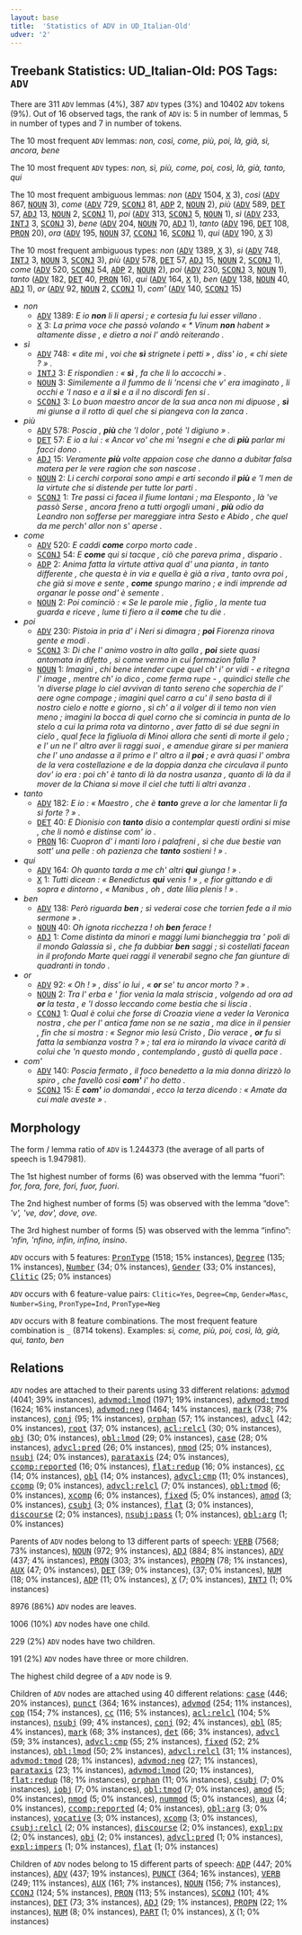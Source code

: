 ```yaml
---
layout: base
title:  'Statistics of ADV in UD_Italian-Old'
udver: '2'
---
```


## Treebank Statistics: UD_Italian-Old: POS Tags: `ADV`

There are 311 `ADV` lemmas (4%), 387 `ADV` types (3%) and 10402 `ADV` tokens (9%).
Out of 16 observed tags, the rank of `ADV` is: 5 in number of lemmas, 5 in number of types and 7 in number of tokens.

The 10 most frequent `ADV` lemmas: <em>non, così, come, più, poi, là, già, sì, ancora, bene</em>

The 10 most frequent `ADV` types:  <em>non, sì, più, come, poi, così, là, già, tanto, qui</em>

The 10 most frequent ambiguous lemmas: <em>non</em> (<tt><a href="it_old-pos-ADV.html">ADV</a></tt> 1504, <tt><a href="it_old-pos-X.html">X</a></tt> 3), <em>così</em> (<tt><a href="it_old-pos-ADV.html">ADV</a></tt> 867, <tt><a href="it_old-pos-NOUN.html">NOUN</a></tt> 3), <em>come</em> (<tt><a href="it_old-pos-ADV.html">ADV</a></tt> 729, <tt><a href="it_old-pos-SCONJ.html">SCONJ</a></tt> 81, <tt><a href="it_old-pos-ADP.html">ADP</a></tt> 2, <tt><a href="it_old-pos-NOUN.html">NOUN</a></tt> 2), <em>più</em> (<tt><a href="it_old-pos-ADV.html">ADV</a></tt> 589, <tt><a href="it_old-pos-DET.html">DET</a></tt> 57, <tt><a href="it_old-pos-ADJ.html">ADJ</a></tt> 13, <tt><a href="it_old-pos-NOUN.html">NOUN</a></tt> 2, <tt><a href="it_old-pos-SCONJ.html">SCONJ</a></tt> 1), <em>poi</em> (<tt><a href="it_old-pos-ADV.html">ADV</a></tt> 313, <tt><a href="it_old-pos-SCONJ.html">SCONJ</a></tt> 5, <tt><a href="it_old-pos-NOUN.html">NOUN</a></tt> 1), <em>sì</em> (<tt><a href="it_old-pos-ADV.html">ADV</a></tt> 233, <tt><a href="it_old-pos-INTJ.html">INTJ</a></tt> 3, <tt><a href="it_old-pos-SCONJ.html">SCONJ</a></tt> 3), <em>bene</em> (<tt><a href="it_old-pos-ADV.html">ADV</a></tt> 204, <tt><a href="it_old-pos-NOUN.html">NOUN</a></tt> 70, <tt><a href="it_old-pos-ADJ.html">ADJ</a></tt> 1), <em>tanto</em> (<tt><a href="it_old-pos-ADV.html">ADV</a></tt> 196, <tt><a href="it_old-pos-DET.html">DET</a></tt> 108, <tt><a href="it_old-pos-PRON.html">PRON</a></tt> 20), <em>ora</em> (<tt><a href="it_old-pos-ADV.html">ADV</a></tt> 195, <tt><a href="it_old-pos-NOUN.html">NOUN</a></tt> 37, <tt><a href="it_old-pos-CCONJ.html">CCONJ</a></tt> 16, <tt><a href="it_old-pos-SCONJ.html">SCONJ</a></tt> 1), <em>qui</em> (<tt><a href="it_old-pos-ADV.html">ADV</a></tt> 190, <tt><a href="it_old-pos-X.html">X</a></tt> 3)

The 10 most frequent ambiguous types:  <em>non</em> (<tt><a href="it_old-pos-ADV.html">ADV</a></tt> 1389, <tt><a href="it_old-pos-X.html">X</a></tt> 3), <em>sì</em> (<tt><a href="it_old-pos-ADV.html">ADV</a></tt> 748, <tt><a href="it_old-pos-INTJ.html">INTJ</a></tt> 3, <tt><a href="it_old-pos-NOUN.html">NOUN</a></tt> 3, <tt><a href="it_old-pos-SCONJ.html">SCONJ</a></tt> 3), <em>più</em> (<tt><a href="it_old-pos-ADV.html">ADV</a></tt> 578, <tt><a href="it_old-pos-DET.html">DET</a></tt> 57, <tt><a href="it_old-pos-ADJ.html">ADJ</a></tt> 15, <tt><a href="it_old-pos-NOUN.html">NOUN</a></tt> 2, <tt><a href="it_old-pos-SCONJ.html">SCONJ</a></tt> 1), <em>come</em> (<tt><a href="it_old-pos-ADV.html">ADV</a></tt> 520, <tt><a href="it_old-pos-SCONJ.html">SCONJ</a></tt> 54, <tt><a href="it_old-pos-ADP.html">ADP</a></tt> 2, <tt><a href="it_old-pos-NOUN.html">NOUN</a></tt> 2), <em>poi</em> (<tt><a href="it_old-pos-ADV.html">ADV</a></tt> 230, <tt><a href="it_old-pos-SCONJ.html">SCONJ</a></tt> 3, <tt><a href="it_old-pos-NOUN.html">NOUN</a></tt> 1), <em>tanto</em> (<tt><a href="it_old-pos-ADV.html">ADV</a></tt> 182, <tt><a href="it_old-pos-DET.html">DET</a></tt> 40, <tt><a href="it_old-pos-PRON.html">PRON</a></tt> 16), <em>qui</em> (<tt><a href="it_old-pos-ADV.html">ADV</a></tt> 164, <tt><a href="it_old-pos-X.html">X</a></tt> 1), <em>ben</em> (<tt><a href="it_old-pos-ADV.html">ADV</a></tt> 138, <tt><a href="it_old-pos-NOUN.html">NOUN</a></tt> 40, <tt><a href="it_old-pos-ADJ.html">ADJ</a></tt> 1), <em>or</em> (<tt><a href="it_old-pos-ADV.html">ADV</a></tt> 92, <tt><a href="it_old-pos-NOUN.html">NOUN</a></tt> 2, <tt><a href="it_old-pos-CCONJ.html">CCONJ</a></tt> 1), <em>com'</em> (<tt><a href="it_old-pos-ADV.html">ADV</a></tt> 140, <tt><a href="it_old-pos-SCONJ.html">SCONJ</a></tt> 15)


* <em>non</em>
  * <tt><a href="it_old-pos-ADV.html">ADV</a></tt> 1389: <em>E io <b>non</b> li li apersi ; e cortesia fu lui esser villano .</em>
  * <tt><a href="it_old-pos-X.html">X</a></tt> 3: <em>La prima voce che passò volando « * Vinum <b>non</b> habent » altamente disse , e dietro a noi l' andò reiterando .</em>
* <em>sì</em>
  * <tt><a href="it_old-pos-ADV.html">ADV</a></tt> 748: <em>« dite mi , voi che <b>sì</b> strignete i petti » , diss' io , « chi siete ? » .</em>
  * <tt><a href="it_old-pos-INTJ.html">INTJ</a></tt> 3: <em>E rispondien : « <b>sì</b> , fa che li lo accocchi » .</em>
  * <tt><a href="it_old-pos-NOUN.html">NOUN</a></tt> 3: <em>Similemente a il fummo de li 'ncensi che v' era imaginato , li occhi e 'l naso e a il <b>sì</b> e a il no discordi fen si .</em>
  * <tt><a href="it_old-pos-SCONJ.html">SCONJ</a></tt> 3: <em>Lo buon maestro ancor de la sua anca non mi dipuose , <b>sì</b> mi giunse a il rotto di quel che si piangeva con la zanca .</em>
* <em>più</em>
  * <tt><a href="it_old-pos-ADV.html">ADV</a></tt> 578: <em>Poscia , <b>più</b> che 'l dolor , poté 'l digiuno » .</em>
  * <tt><a href="it_old-pos-DET.html">DET</a></tt> 57: <em>E io a lui : « Ancor vo' che mi 'nsegni e che di <b>più</b> parlar mi facci dono .</em>
  * <tt><a href="it_old-pos-ADJ.html">ADJ</a></tt> 15: <em>Veramente <b>più</b> volte appaion cose che danno a dubitar falsa matera per le vere ragion che son nascose .</em>
  * <tt><a href="it_old-pos-NOUN.html">NOUN</a></tt> 2: <em>Li cerchi corporai sono ampi e arti secondo il <b>più</b> e 'l men de la virtute che si distende per tutte lor parti .</em>
  * <tt><a href="it_old-pos-SCONJ.html">SCONJ</a></tt> 1: <em>Tre passi ci facea il fiume lontani ; ma Elesponto , là 've passò Serse , ancora freno a tutti orgogli umani , <b>più</b> odio da Leandro non sofferse per mareggiare intra Sesto e Abido , che quel da me perch' allor non s' aperse .</em>
* <em>come</em>
  * <tt><a href="it_old-pos-ADV.html">ADV</a></tt> 520: <em>E caddi <b>come</b> corpo morto cade .</em>
  * <tt><a href="it_old-pos-SCONJ.html">SCONJ</a></tt> 54: <em>E <b>come</b> qui si tacque , ciò che pareva prima , dispario .</em>
  * <tt><a href="it_old-pos-ADP.html">ADP</a></tt> 2: <em>Anima fatta la virtute attiva qual d' una pianta , in tanto differente , che questa è in via e quella è già a riva , tanto ovra poi , che già si move e sente , <b>come</b> spungo marino ; e indi imprende ad organar le posse ond' è semente .</em>
  * <tt><a href="it_old-pos-NOUN.html">NOUN</a></tt> 2: <em>Poi cominciò : « Se le parole mie , figlio , la mente tua guarda e riceve , lume ti fiero a il <b>come</b> che tu die .</em>
* <em>poi</em>
  * <tt><a href="it_old-pos-ADV.html">ADV</a></tt> 230: <em>Pistoia in pria d' i Neri si dimagra ; <b>poi</b> Fiorenza rinova gente e modi .</em>
  * <tt><a href="it_old-pos-SCONJ.html">SCONJ</a></tt> 3: <em>Di che l' animo vostro in alto galla , <b>poi</b> siete quasi antomata in difetto , sì come vermo in cui formazion falla ?</em>
  * <tt><a href="it_old-pos-NOUN.html">NOUN</a></tt> 1: <em>Imagini , chi bene intender cupe quel ch' i' or vidi - e ritegna l' image , mentre ch' io dico , come ferma rupe - , quindici stelle che 'n diverse plage lo ciel avvivan di tanto sereno che soperchia de l' aere ogne compage ; imagini quel carro a cu' il seno basta di il nostro cielo e notte e giorno , sì ch' a il volger di il temo non vien meno ; imagini la bocca di quel corno che si comincia in punta de lo stelo a cui la prima rota va dintorno , aver fatto di sé due segni in cielo , qual fece la figliuola di Minoi allora che sentì di morte il gelo ; e l' un ne l' altro aver li raggi suoi , e amendue girare si per maniera che l' uno andasse a il primo e l' altro a il <b>poi</b> ; e avrà quasi l' ombra de la vera costellazione e de la doppia danza che circulava il punto dov' io era : poi ch' è tanto di là da nostra usanza , quanto di là da il mover de la Chiana si move il ciel che tutti li altri avanza .</em>
* <em>tanto</em>
  * <tt><a href="it_old-pos-ADV.html">ADV</a></tt> 182: <em>E io : « Maestro , che è <b>tanto</b> greve a lor che lamentar li fa sì forte ? » .</em>
  * <tt><a href="it_old-pos-DET.html">DET</a></tt> 40: <em>E Dionisio con <b>tanto</b> disio a contemplar questi ordini si mise , che li nomò e distinse com' io .</em>
  * <tt><a href="it_old-pos-PRON.html">PRON</a></tt> 16: <em>Cuopron d' i manti loro i palafreni , sì che due bestie van sott' una pelle : oh pazienza che <b>tanto</b> sostieni ! » .</em>
* <em>qui</em>
  * <tt><a href="it_old-pos-ADV.html">ADV</a></tt> 164: <em>Oh quanto tarda a me ch' altri <b>qui</b> giunga ! » .</em>
  * <tt><a href="it_old-pos-X.html">X</a></tt> 1: <em>Tutti dicean : « Benedictus <b>qui</b> venis ! » , e fior gittando e di sopra e dintorno , « Manibus , oh , date lilia plenis ! » .</em>
* <em>ben</em>
  * <tt><a href="it_old-pos-ADV.html">ADV</a></tt> 138: <em>Però riguarda <b>ben</b> ; sì vederai cose che torrien fede a il mio sermone » .</em>
  * <tt><a href="it_old-pos-NOUN.html">NOUN</a></tt> 40: <em>Oh ignota ricchezza ! oh <b>ben</b> ferace !</em>
  * <tt><a href="it_old-pos-ADJ.html">ADJ</a></tt> 1: <em>Come distinta da minori e maggi lumi biancheggia tra ' poli di il mondo Galassia sì , che fa dubbiar <b>ben</b> saggi ; sì costellati facean in il profondo Marte quei raggi il venerabil segno che fan giunture di quadranti in tondo .</em>
* <em>or</em>
  * <tt><a href="it_old-pos-ADV.html">ADV</a></tt> 92: <em>« Oh ! » , diss' io lui , « <b>or</b> se' tu ancor morto ? » .</em>
  * <tt><a href="it_old-pos-NOUN.html">NOUN</a></tt> 2: <em>Tra l' erba e ' fior venìa la mala striscia , volgendo ad ora ad <b>or</b> la testa , e 'l dosso leccando come bestia che si liscia .</em>
  * <tt><a href="it_old-pos-CCONJ.html">CCONJ</a></tt> 1: <em>Qual è colui che forse di Croazia viene a veder la Veronica nostra , che per l' antica fame non se ne sazia , ma dice in il pensier , fin che si mostra : « Segnor mio Iesù Cristo , Dio verace , <b>or</b> fu sì fatta la sembianza vostra ? » ; tal era io mirando la vivace carità di colui che 'n questo mondo , contemplando , gustò di quella pace .</em>
* <em>com'</em>
  * <tt><a href="it_old-pos-ADV.html">ADV</a></tt> 140: <em>Poscia fermato , il foco benedetto a la mia donna dirizzò lo spiro , che favellò così <b>com'</b> i' ho detto .</em>
  * <tt><a href="it_old-pos-SCONJ.html">SCONJ</a></tt> 15: <em>E <b>com'</b> io domandai , ecco la terza dicendo : « Amate da cui male aveste » .</em>

## Morphology

The form / lemma ratio of `ADV` is 1.244373 (the average of all parts of speech is 1.947981).

The 1st highest number of forms (6) was observed with the lemma “fuori”: <em>for, fora, fore, fori, fuor, fuori</em>.

The 2nd highest number of forms (5) was observed with the lemma “dove”: <em>'v', 've, dov', dove, ove</em>.

The 3rd highest number of forms (5) was observed with the lemma “infino”: <em>'nfin, 'nfino, infin, infino, insino</em>.

`ADV` occurs with 5 features: <tt><a href="it_old-feat-PronType.html">PronType</a></tt> (1518; 15% instances), <tt><a href="it_old-feat-Degree.html">Degree</a></tt> (135; 1% instances), <tt><a href="it_old-feat-Number.html">Number</a></tt> (34; 0% instances), <tt><a href="it_old-feat-Gender.html">Gender</a></tt> (33; 0% instances), <tt><a href="it_old-feat-Clitic.html">Clitic</a></tt> (25; 0% instances)

`ADV` occurs with 6 feature-value pairs: `Clitic=Yes`, `Degree=Cmp`, `Gender=Masc`, `Number=Sing`, `PronType=Ind`, `PronType=Neg`

`ADV` occurs with 8 feature combinations.
The most frequent feature combination is `_` (8714 tokens).
Examples: <em>sì, come, più, poi, così, là, già, qui, tanto, ben</em>


## Relations

`ADV` nodes are attached to their parents using 33 different relations: <tt><a href="it_old-dep-advmod.html">advmod</a></tt> (4041; 39% instances), <tt><a href="it_old-dep-advmod-lmod.html">advmod:lmod</a></tt> (1971; 19% instances), <tt><a href="it_old-dep-advmod-tmod.html">advmod:tmod</a></tt> (1624; 16% instances), <tt><a href="it_old-dep-advmod-neg.html">advmod:neg</a></tt> (1464; 14% instances), <tt><a href="it_old-dep-mark.html">mark</a></tt> (738; 7% instances), <tt><a href="it_old-dep-conj.html">conj</a></tt> (95; 1% instances), <tt><a href="it_old-dep-orphan.html">orphan</a></tt> (57; 1% instances), <tt><a href="it_old-dep-advcl.html">advcl</a></tt> (42; 0% instances), <tt><a href="it_old-dep-root.html">root</a></tt> (37; 0% instances), <tt><a href="it_old-dep-acl-relcl.html">acl:relcl</a></tt> (30; 0% instances), <tt><a href="it_old-dep-obj.html">obj</a></tt> (30; 0% instances), <tt><a href="it_old-dep-obl-lmod.html">obl:lmod</a></tt> (29; 0% instances), <tt><a href="it_old-dep-case.html">case</a></tt> (28; 0% instances), <tt><a href="it_old-dep-advcl-pred.html">advcl:pred</a></tt> (26; 0% instances), <tt><a href="it_old-dep-nmod.html">nmod</a></tt> (25; 0% instances), <tt><a href="it_old-dep-nsubj.html">nsubj</a></tt> (24; 0% instances), <tt><a href="it_old-dep-parataxis.html">parataxis</a></tt> (24; 0% instances), <tt><a href="it_old-dep-ccomp-reported.html">ccomp:reported</a></tt> (16; 0% instances), <tt><a href="it_old-dep-flat-redup.html">flat:redup</a></tt> (16; 0% instances), <tt><a href="it_old-dep-cc.html">cc</a></tt> (14; 0% instances), <tt><a href="it_old-dep-obl.html">obl</a></tt> (14; 0% instances), <tt><a href="it_old-dep-advcl-cmp.html">advcl:cmp</a></tt> (11; 0% instances), <tt><a href="it_old-dep-ccomp.html">ccomp</a></tt> (9; 0% instances), <tt><a href="it_old-dep-advcl-relcl.html">advcl:relcl</a></tt> (7; 0% instances), <tt><a href="it_old-dep-obl-tmod.html">obl:tmod</a></tt> (6; 0% instances), <tt><a href="it_old-dep-xcomp.html">xcomp</a></tt> (6; 0% instances), <tt><a href="it_old-dep-fixed.html">fixed</a></tt> (5; 0% instances), <tt><a href="it_old-dep-amod.html">amod</a></tt> (3; 0% instances), <tt><a href="it_old-dep-csubj.html">csubj</a></tt> (3; 0% instances), <tt><a href="it_old-dep-flat.html">flat</a></tt> (3; 0% instances), <tt><a href="it_old-dep-discourse.html">discourse</a></tt> (2; 0% instances), <tt><a href="it_old-dep-nsubj-pass.html">nsubj:pass</a></tt> (1; 0% instances), <tt><a href="it_old-dep-obl-arg.html">obl:arg</a></tt> (1; 0% instances)

Parents of `ADV` nodes belong to 13 different parts of speech: <tt><a href="it_old-pos-VERB.html">VERB</a></tt> (7568; 73% instances), <tt><a href="it_old-pos-NOUN.html">NOUN</a></tt> (972; 9% instances), <tt><a href="it_old-pos-ADJ.html">ADJ</a></tt> (884; 8% instances), <tt><a href="it_old-pos-ADV.html">ADV</a></tt> (437; 4% instances), <tt><a href="it_old-pos-PRON.html">PRON</a></tt> (303; 3% instances), <tt><a href="it_old-pos-PROPN.html">PROPN</a></tt> (78; 1% instances), <tt><a href="it_old-pos-AUX.html">AUX</a></tt> (47; 0% instances), <tt><a href="it_old-pos-DET.html">DET</a></tt> (39; 0% instances),  (37; 0% instances), <tt><a href="it_old-pos-NUM.html">NUM</a></tt> (18; 0% instances), <tt><a href="it_old-pos-ADP.html">ADP</a></tt> (11; 0% instances), <tt><a href="it_old-pos-X.html">X</a></tt> (7; 0% instances), <tt><a href="it_old-pos-INTJ.html">INTJ</a></tt> (1; 0% instances)

8976 (86%) `ADV` nodes are leaves.

1006 (10%) `ADV` nodes have one child.

229 (2%) `ADV` nodes have two children.

191 (2%) `ADV` nodes have three or more children.

The highest child degree of a `ADV` node is 9.

Children of `ADV` nodes are attached using 40 different relations: <tt><a href="it_old-dep-case.html">case</a></tt> (446; 20% instances), <tt><a href="it_old-dep-punct.html">punct</a></tt> (364; 16% instances), <tt><a href="it_old-dep-advmod.html">advmod</a></tt> (254; 11% instances), <tt><a href="it_old-dep-cop.html">cop</a></tt> (154; 7% instances), <tt><a href="it_old-dep-cc.html">cc</a></tt> (116; 5% instances), <tt><a href="it_old-dep-acl-relcl.html">acl:relcl</a></tt> (104; 5% instances), <tt><a href="it_old-dep-nsubj.html">nsubj</a></tt> (99; 4% instances), <tt><a href="it_old-dep-conj.html">conj</a></tt> (92; 4% instances), <tt><a href="it_old-dep-obl.html">obl</a></tt> (85; 4% instances), <tt><a href="it_old-dep-mark.html">mark</a></tt> (68; 3% instances), <tt><a href="it_old-dep-det.html">det</a></tt> (66; 3% instances), <tt><a href="it_old-dep-advcl.html">advcl</a></tt> (59; 3% instances), <tt><a href="it_old-dep-advcl-cmp.html">advcl:cmp</a></tt> (55; 2% instances), <tt><a href="it_old-dep-fixed.html">fixed</a></tt> (52; 2% instances), <tt><a href="it_old-dep-obl-lmod.html">obl:lmod</a></tt> (50; 2% instances), <tt><a href="it_old-dep-advcl-relcl.html">advcl:relcl</a></tt> (31; 1% instances), <tt><a href="it_old-dep-advmod-tmod.html">advmod:tmod</a></tt> (28; 1% instances), <tt><a href="it_old-dep-advmod-neg.html">advmod:neg</a></tt> (27; 1% instances), <tt><a href="it_old-dep-parataxis.html">parataxis</a></tt> (23; 1% instances), <tt><a href="it_old-dep-advmod-lmod.html">advmod:lmod</a></tt> (20; 1% instances), <tt><a href="it_old-dep-flat-redup.html">flat:redup</a></tt> (18; 1% instances), <tt><a href="it_old-dep-orphan.html">orphan</a></tt> (11; 0% instances), <tt><a href="it_old-dep-csubj.html">csubj</a></tt> (7; 0% instances), <tt><a href="it_old-dep-iobj.html">iobj</a></tt> (7; 0% instances), <tt><a href="it_old-dep-obl-tmod.html">obl:tmod</a></tt> (7; 0% instances), <tt><a href="it_old-dep-amod.html">amod</a></tt> (5; 0% instances), <tt><a href="it_old-dep-nmod.html">nmod</a></tt> (5; 0% instances), <tt><a href="it_old-dep-nummod.html">nummod</a></tt> (5; 0% instances), <tt><a href="it_old-dep-aux.html">aux</a></tt> (4; 0% instances), <tt><a href="it_old-dep-ccomp-reported.html">ccomp:reported</a></tt> (4; 0% instances), <tt><a href="it_old-dep-obl-arg.html">obl:arg</a></tt> (3; 0% instances), <tt><a href="it_old-dep-vocative.html">vocative</a></tt> (3; 0% instances), <tt><a href="it_old-dep-xcomp.html">xcomp</a></tt> (3; 0% instances), <tt><a href="it_old-dep-csubj-relcl.html">csubj:relcl</a></tt> (2; 0% instances), <tt><a href="it_old-dep-discourse.html">discourse</a></tt> (2; 0% instances), <tt><a href="it_old-dep-expl-pv.html">expl:pv</a></tt> (2; 0% instances), <tt><a href="it_old-dep-obj.html">obj</a></tt> (2; 0% instances), <tt><a href="it_old-dep-advcl-pred.html">advcl:pred</a></tt> (1; 0% instances), <tt><a href="it_old-dep-expl-impers.html">expl:impers</a></tt> (1; 0% instances), <tt><a href="it_old-dep-flat.html">flat</a></tt> (1; 0% instances)

Children of `ADV` nodes belong to 15 different parts of speech: <tt><a href="it_old-pos-ADP.html">ADP</a></tt> (447; 20% instances), <tt><a href="it_old-pos-ADV.html">ADV</a></tt> (437; 19% instances), <tt><a href="it_old-pos-PUNCT.html">PUNCT</a></tt> (364; 16% instances), <tt><a href="it_old-pos-VERB.html">VERB</a></tt> (249; 11% instances), <tt><a href="it_old-pos-AUX.html">AUX</a></tt> (161; 7% instances), <tt><a href="it_old-pos-NOUN.html">NOUN</a></tt> (156; 7% instances), <tt><a href="it_old-pos-CCONJ.html">CCONJ</a></tt> (124; 5% instances), <tt><a href="it_old-pos-PRON.html">PRON</a></tt> (113; 5% instances), <tt><a href="it_old-pos-SCONJ.html">SCONJ</a></tt> (101; 4% instances), <tt><a href="it_old-pos-DET.html">DET</a></tt> (73; 3% instances), <tt><a href="it_old-pos-ADJ.html">ADJ</a></tt> (29; 1% instances), <tt><a href="it_old-pos-PROPN.html">PROPN</a></tt> (22; 1% instances), <tt><a href="it_old-pos-NUM.html">NUM</a></tt> (8; 0% instances), <tt><a href="it_old-pos-PART.html">PART</a></tt> (1; 0% instances), <tt><a href="it_old-pos-X.html">X</a></tt> (1; 0% instances)

